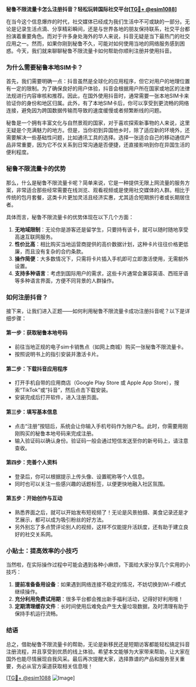 **秘鲁不限流量卡怎么注册抖音？轻松玩转国际社交平台[[TG💪+ @esim1088](https://t.me/s/esim1088)]**

在当今这个信息爆炸的时代，社交媒体已经成为我们生活中不可或缺的一部分。无论是记录生活点滴、分享精彩瞬间，还是与世界各地的朋友保持联系，社交平台都扮演着重要角色。而对于许多身处海外的华人来说，抖音无疑是当下最热门的社交应用之一。然而，如果你刚到秘鲁不久，可能对如何使用当地的网络服务感到困惑。今天，我们就来聊聊秘鲁不限流量卡如何帮助你顺利注册并使用抖音。

### 为什么需要秘鲁本地SIM卡？

首先，我们需要明确一点：抖音虽然是全球化的应用程序，但它对用户的地理位置有一定的限制。为了确保良好的用户体验，抖音会根据用户所在国家或地区的法律法规进行内容审核和推荐。因此，在国外使用抖音时，通常需要一张本地SIM卡来验证你的身份和地区归属。此外，有了本地SIM卡后，你可以享受到更流畅的网络连接，避免因为跨国数据传输而导致的速度缓慢或者频繁断线的问题。

秘鲁是一个拥有丰富文化与自然景观的国家，对于喜欢探索新事物的人来说，这里无疑是个充满魅力的地方。但是，当你初到异国他乡时，除了适应新的环境外，还需要解决一些基础性问题，比如通讯工具的选择。选择一张适合自己的移动通信产品非常重要，因为它不仅关系到日常沟通是否便捷，还直接影响到你在异国生活的便利程度。

### 秘鲁不限流量卡的优势

那么，什么是秘鲁不限流量卡呢？简单来说，它是一种提供无限上网流量的服务方案，非常适合那些经常需要在线浏览、观看视频或是使用社交媒体的人群。相比于传统的包月套餐，这类卡片更加灵活且经济实惠，尤其适合短期旅行者或长期居住者。

具体而言，秘鲁不限流量卡的优势体现在以下几个方面：

1. **无地域限制**：无论你是游客还是留学生，只要持有该卡，就可以随时随地享受高速互联网服务。
2. **性价比高**：相比购买当地运营商提供的高价数据计划，这种卡片往往价格更低廉，而且没有复杂的合约条款。
3. **操作简便**：大多数情况下，只需将卡片插入手机即可立即激活使用，无需额外设置。
4. **支持多种语言**：考虑到国际用户的需求，这些卡片通常会兼容英语、西班牙语等多种语言界面，方便不同背景的人群操作。

### 如何注册抖音？

接下来，让我们进入正题——如何利用秘鲁不限流量卡成功注册抖音呢？以下是详细步骤：

#### 第一步：获取秘鲁本地号码
- 前往当地正规的电子sim卡销售点（如网上商城）购买一张秘鲁不限流量卡。
- 按照说明书上的指引安装并激活卡片。

#### 第二步：下载抖音应用程序
- 打开手机自带的应用商店（Google Play Store 或 Apple App Store），搜索“TikTok”或“抖音”，然后点击下载安装。
- 安装完成后打开软件，进入注册页面。

#### 第三步：填写基本信息
- 点击“注册”按钮后，系统会让你输入手机号码作为账户名。此时，你需要用刚刚购买的秘鲁本地号码来完成注册。
- 输入验证码以确认身份。验证码一般会通过短信发送至你的新号码上，请注意查收。

#### 第四步：完善个人资料
- 登录后，你可以根据提示上传头像、设置昵称等个人信息。
- 同时也可以关注一些感兴趣的话题标签，以便更快地融入社区氛围。

#### 第五步：开始创作与互动
- 熟悉界面之后，就可以开始发布短视频了！无论是风景拍摄、美食记录还是才艺展示，都可以成为吸引粉丝的好方法。
- 另外别忘了多点赞评论别人的视频，这样不仅能提升活跃度，还有助于建立良好的社交关系网。

### 小贴士：提高效率的小技巧

当然啦，在实际操作过程中可能会遇到各种小麻烦，下面给大家分享几个实用的小技巧：

1. **提前准备备用设备**：如果遇到网络连接不稳定的情况，不妨切换到Wi-Fi模式继续操作。
2. **充分利用免费试用期**：很多平台都会推出新手福利活动，记得好好利用哦！
3. **定期清理缓存文件**：长时间使用后难免会产生大量垃圾数据，及时清理有助于保持手机运行流畅。

### 结语

总之，借助秘鲁不限流量卡的帮助，无论是新移民还是短期访客都能轻松搞定抖音注册流程，并且享受到优质的线上体验。希望本文能够为大家带来帮助，让大家在国外也能尽情展现自我风采。最后再次提醒大家，选择靠谱的产品和服务至关重要，务必从官方渠道获取相关信息哦！

[[TG💪+ @esim1088](https://t.me/s/esim1088) ![Image](https://i.postimg.cc/4NQfJmqS/Snipaste-2025-05-13-00-14-12.png)]
